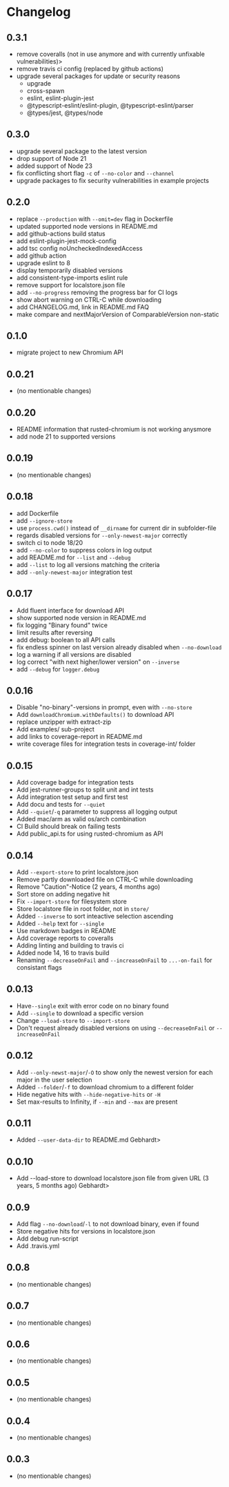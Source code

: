 # Changelog

## 0.3.1

* remove coveralls (not in use anymore and with currently unfixable vulnerabilities)>
* remove travis ci config (replaced by github actions)
* upgrade several packages for update or security reasons
  * upgrade
  * cross-spawn
  * eslint, eslint-plugin-jest
  * @typescript-eslint/eslint-plugin, @typescript-eslint/parser
  * @types/jest, @types/node

## 0.3.0

* upgrade several package to the latest version
* drop support of Node 21
* added support of Node 23
* fix conflicting short flag `-c` of `--no-color` and `--channel`
* upgrade packages to fix security vulnerabilities in example projects

## 0.2.0

* replace `--production` with `--omit=dev` flag in Dockerfile
* updated supported node versions in README.md
* add github-actions build status
* add eslint-plugin-jest-mock-config
* add tsc config noUncheckedIndexedAccess
* add github action
* upgrade eslint to 8
* display temporarily disabled versions
* add consistent-type-imports eslint rule
* remove support for localstore.json file
* add `--no-progress` removing the progress bar for CI logs
* show abort warning on CTRL-C while downloading
* add CHANGELOG.md, link in README.md FAQ
* make compare and nextMajorVersion of ComparableVersion non-static

## 0.1.0
* migrate project to new Chromium API

## 0.0.21
 * (no mentionable changes)

## 0.0.20
* README information that rusted-chromium is not working anysmore
* add node 21 to supported versions

## 0.0.19
 * (no mentionable changes)

## 0.0.18
* add Dockerfile
* add `--ignore-store`
* use `process.cwd()` instead of `__dirname` for current dir in subfolder-file
* regards disabled versions for `--only-newest-major` correctly
* switch ci to node 18/20
* add `--no-color` to suppress colors in log output
* add README.md for `--list` and `--debug`
* add `--list` to log all versions matching the criteria
* add `--only-newest-major` integration test

## 0.0.17
* Add fluent interface for download API
* show supported node version in README.md
* fix logging "Binary found" twice
* limit results after reversing
* add debug: boolean to all API calls
* fix endless spinner on last version already disabled when `--no-download`
* log a warning if all versions are disabled
* log correct "with next higher/lower version" on `--inverse`
* add `--debug` for `logger.debug`

## 0.0.16
* Disable "no-binary"-versions in prompt, even with `--no-store`
* Add `downloadChromium.withDefaults()` to download API
* replace unzipper with extract-zip
* Add examples/ sub-project
* add links to coverage-report in README.md
* write coverage files for integration tests in coverage-int/ folder

## 0.0.15
* Add coverage badge for integration tests
* Add jest-runner-groups to split unit and int tests
* Add integration test setup and first test
* Add docu and tests for `--quiet`
* Add `--quiet`/`-q` parameter to suppress all logging output
* Added mac/arm as valid os/arch combination
* CI Build should break on failing tests
* Add public_api.ts for using rusted-chromium as API

## 0.0.14
* Add `--export-store` to print localstore.json
* Remove partly downloaded file on CTRL-C while downloading
* Remove "Caution"-Notice (2 years, 4 months ago) <Bastian Gebhardt>
* Sort store on adding negative hit
* Fix `--import-store` for filesystem store
* Store localstore file in root folder, not in `store/`
* Added `--inverse` to sort inteactive selection ascending
* Added `--help` text for `--single`
* Use markdown badges in README
* Add coverage reports to coveralls
* Adding linting and building to travis ci
* Added node 14, 16 to travis build
* Renaming `--decreaseOnFail` and `--increaseOnFail` to `...-on-fail` for consistant flags

## 0.0.13
* Have`--single` exit with error code on no binary found
* Add `--single` to download a specific version
* Change `--load-store` to `--import-store`
* Don't request already disabled versions on using `--decreaseOnFail` or `--increaseOnFail`

## 0.0.12
* Add `--only-newst-major`/`-O` to show only the newest version for each major in the user selection
* Added `--folder`/`-f` to download chromium to a different folder
* Hide negative hits with `--hide-negative-hits` or `-H`
* Set max-results to Infinity, if `--min` and `--max` are present

## 0.0.11
* Added `--user-data-dir` to README.md
Gebhardt>

## 0.0.10
* Add --load-store to download localstore.json file from given URL (3 years, 5 months ago) <Bastian Gebhardt>
Gebhardt>

## 0.0.9
* Add flag `--no-download`/`-l` to not download binary, even if found
* Store negative hits for versions in localstore.json
* Add debug run-script
* Add .travis.yml

## 0.0.8
 * (no mentionable changes)
 
## 0.0.7
 * (no mentionable changes)
 
## 0.0.6
 * (no mentionable changes)
 
## 0.0.5
 * (no mentionable changes)
 
## 0.0.4
 
 * (no mentionable changes)

## 0.0.3
 * (no mentionable changes)
